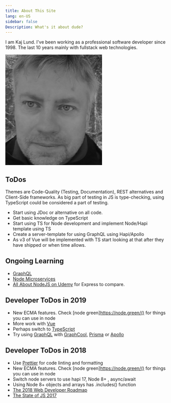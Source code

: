 ```yaml
---
title: About This Site
lang: en-US
sidebar: false
Description: What's it about dude?
---
```


I am Kaj Lund. I've been working as a professional software developer since 1998. The last 10 years mainly with fullstack web technologies.

![LuKa](./luka.png)

## ToDos

Themes are Code-Quality (Testing, Documentation), REST alternatives and Client-Side frameworks. As big part of testing in JS is type-checking, using TypeScript could be considered a part of testing.

* Start using JDoc or alternative on all code.
* Get basic knowledge on TypeScript
* Start using TS for Node development and implement Node/Hapi template using TS
* Create a server-template for using GraphQL using Hapi/Apollo
* As v3 of Vue will be implemented with TS start looking at that after they have shipped or when time allows.

## Ongoing Learning

* [GraphQL](./misc/graphql.md)
* [Node Microservices](./misc/microservices.md)
* [All About NodeJS on Udemy](https://www.udemy.com/all-about-nodejs/) for Express to compare.


## Developer ToDos in 2019

* New ECMA features. Check [node green]https://node.green/() for things you can use in node
* More work with [Vue](https://vuejs.org/)
* Perhaps switch to [TypeScript](https://www.typescriptlang.org/)
* Try using [GraphQL](https://graphql.org/) with [GraphCool](https://www.graph.cool/), [Prisma](https://www.prisma.io/) or [Apollo](https://www.apollographql.com/)

## Developer ToDos in 2018

* Use [Prettier](https://github.com/prettier/prettier) for code linting and formatting
* New ECMA features. Check [node green]https://node.green/() for things you can use in node
* Switch node servers to use hapi 17, Node 8+ , async/await
* Using Node 8+ objects and arrays has .includes() function
* [The 2018 Web Developer Roadmap](https://codeburst.io/the-2018-web-developer-roadmap-826b1b806e8d)
* [The State of JS 2017](https://2017.stateofjs.com/2017/front-end/results/)


